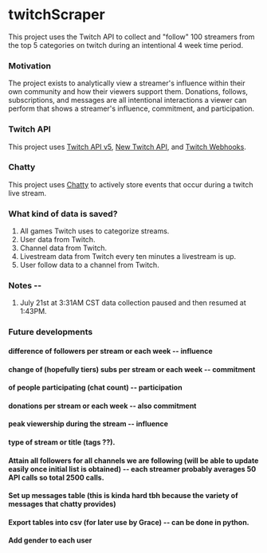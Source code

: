 # twitchScraper
This project uses the Twitch API to collect and "follow" 100 streamers from the top 5 categories on twitch during an intentional 4 week time period.

### Motivation
The project exists to analytically view a streamer's influence within their own community and how their viewers support them. Donations, follows, subscriptions, and messages are all intentional interactions a viewer can perform that shows a streamer's influence, commitment, and participation.

### Twitch API
This project uses [Twitch API v5](https://dev.twitch.tv/docs/v5), [New Twitch API](https://dev.twitch.tv/docs/api), and [Twitch Webhooks](https://dev.twitch.tv/docs/api/webhooks-guide).

### Chatty
This project uses [Chatty](https://chatty.github.io/) to actively store events that occur during a twitch live stream.

### What kind of data is saved?
1. All games Twitch uses to categorize streams.
2. User data from Twitch.
3. Channel data from Twitch.
4. Livestream data from Twitch every ten minutes a livestream is up.
5. User follow data to a channel from Twitch.

### Notes --
1. July 21st at 3:31AM CST data collection paused and then resumed at 1:43PM.

### Future developments
#### difference of followers per stream or each week -- influence
#### change of (hopefully tiers) subs per stream or each week -- commitment
#### of people participating (chat count) -- participation
#### donations per stream or each week -- also commitment
#### peak viewership during the stream -- influence
#### type of stream or title (tags ??). 
#### Attain all followers for all channels we are following (will be able to update easily once initial list is obtained) -- each streamer probably averages 50 API calls so total 2500 calls.
#### Set up messages table (this is kinda hard tbh because the variety of messages that chatty provides)
#### Export tables into csv (for later use by Grace) -- can be done in python.
#### Add gender to each user


